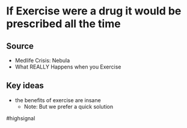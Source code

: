 # If Exercise were a drug it would be prescribed all the time

## Source
- Medlife Crisis: Nebula
- What REALLY Happens when you Exercise

## Key ideas
- the benefits of exercise are insane
	- Note: But we prefer a quick solution


#highsignal